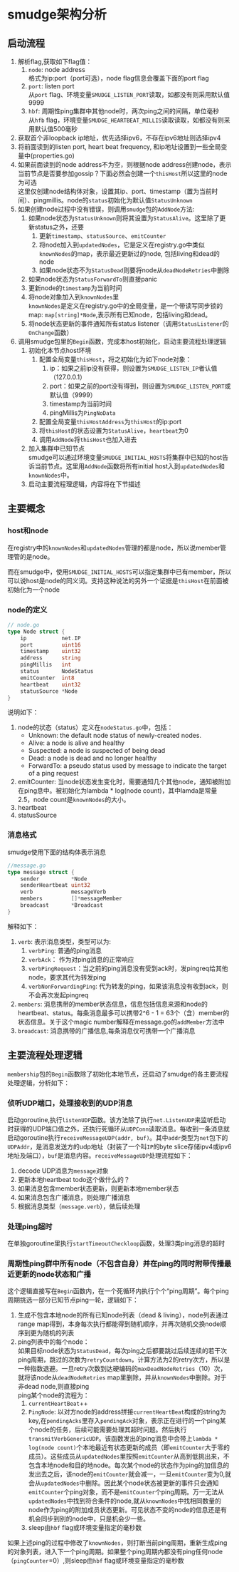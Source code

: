 # smudge架构分析
## 启动流程
1. 解析flag,获取如下flag值：  
	1. `node`: node address  
	格式为ip:port（port可选），node flag信息会覆盖下面的port flag
	1. `port`: listen port  
	从`port` flag、环境变量`SMUDGE_LISTEN_PORT`读取，如都没有则采用默认值9999
	1. `hbf`: 周期性ping集群中其他node时，两次ping之间的间隔，单位毫秒  
	从`hfb` flag，环境变量`SMUDGE_HEARTBEAT_MILLIS`读取读取，如都没有则采用默认值500毫秒
1. 获取首个非loopback ip地址，优先选择ipv6，不存在ipv6地址则选择ipv4
1. 将前面读到的listen port, heart beat frequency, 和ip地址设置到一些全局变量中(properties.go)
1. 如果前面读到的node address不为空，则根据node address创建node，表示当前节点是否要参加gossip？下面必然会创建一个`thisHost`所以这里的node为可选  
这里仅创建node结构体对象，设置其ip、port、timestamp（置为当前时间）、pingmillis。node的`status`初始化为默认值`StatusUnknown`
1. 如果创建node过程中没有错误，则调用`smudge`包的`AddNode`方法:  
	1. 如果node状态为`StatusUnknown`则将其设置为`StatusAlive`。这里除了更新status之外，还要   
		1. 更新`timestamp`、`statusSource`、`emitCounter`
		1. 将node加入到`updatedNodes`，它是定义在registry.go中类似`knownNodes`的map，表示最近更新过的node, 包括living和dead的node
		1. 如果node状态不为`StatusDead`则要将node从`deadNodeRetries`中删除
	1. 如果node状态为`StatusForwardTo`则直接panic
	1. 更新node的`timestamp`为当前时间
	1. 将node对象加入到`knownNodes`里  
	`knownNodes`是定义在registry.go中的全局变量，是一个带读写同步锁的map: `map[string]*Node`,表示所有已知node，包括living和dead。
	1. 将node状态更新的事件通知所有status listener（调用`StatusListener`的`OnChange`函数）
1. 调用smudge包里的`Begin`函数，完成本host初始化，启动主要流程处理逻辑  
	1. 初始化本节点host环境  
		1. 配置全局变量`thisHost`，将之初始化为如下node对象：  
			1. ip：如果之前ip没有获得，则设置为`SMUDGE_LISTEN_IP`者认值（127.0.0.1）
			1. port：如果之前的port没有得到，则设置为`SMUDGE_LISTEN_PORT`或默认值（9999）
			1. timestamp为当前时间
			1. pingMillis为`PingNoData`
		1. 配置全局变量`thisHostAddress`为`thisHost`的ip:port
		1. 将`thisHost`的状态设置为`StatusAlive`，`heartbeat`为0
		1. 调用`AddNode`将`thisHost`也加入进去
	1. 加入集群中已知节点  
	smudge可以通过环境变量`SMUDGE_INITIAL_HOSTS`将集群中已知的host告诉当前节点。这里用`AddNode`函数将所有initial host入到`updatedNodes`和`knownNodes`中。
	1. 启动主要流程理逻辑，内容将在下节描述

## 主要概念

### host和node
在registry中的`knownNodes`和`updatedNodes`管理的都是node，所以说member管理管的是node。

而在smudge中，使用`SMUDGE_INITIAL_HOSTS`可以指定集群中已有member，所以可以说host是node的同义词。支持这种说法的另外一个证据是`thisHost`在前面被初始化为一个node

### node的定义
```go
// node.go
type Node struct {
	ip           net.IP
	port         uint16
	timestamp    uint32
	address      string
	pingMillis   int
	status       NodeStatus
	emitCounter  int8
	heartbeat    uint32
	statusSource *Node
}
```
说明如下：
1. node的状态（status）定义在`nodeStatus.go`中，包括：
	* Unknown: the default node status of newly-created nodes.
	* Alive: a node is alive and healthy
	* Suspected: a node is suspected of being dead
	* Dead: a node is dead and no longer healthy
	* ForwardTo: a pseudo status used by message to indicate the target of a ping request
1. emitCounter: 当node状态发生变化时，需要通知几个其他node，通知被附加在ping息中。被初始化为lambda * log(node count)，其中lamda是常量2.5，node count是`knownNodes`的大小。
1. heartbeat  
1. statusSource  

### 消息格式
smudge使用下面的结构体表示消息
```go
//message.go
type message struct {
	sender          *Node
	senderHeartbeat uint32
	verb            messageVerb
	members         []*messageMember
	broadcast       *Broadcast
}
```
解释如下：
1. `verb`: 表示消息类型，类型可以为:  
	1. `verbPing`: 普通的ping消息
	1. `verbAck`： 作为对ping消息的正常响应
	1. `verbPingRequest`：当之前的ping消息没有受到ack时，发pingreq给其他node，要求其代为转发ping
	1. `verbNonForwardingPing`: 代为转发的ping，如果该消息没有收到ack，则不会再次发起pingreq
1. `members`: 消息携带的member状态信息，信息包括信息来源和node的heartbeat、status。每条消息最多可以携带2^6 - 1 = 63个（含）member的状态信息。关于这个magic number解释在message.go的`addMember`方法中
1. `broadcast`: 消息携带的广播信息,每条消息仅可携带一个广播消息

## 主要流程处理逻辑
`membership`包的`Begin`函数除了初始化本地节点，还启动了smudge的各主要流程处理逻辑，分析如下：

### 侦听UDP端口，处理接收到的UDP消息
启动goroutine,执行`listenUDP`函数。该方法除了执行`net.ListenUDP`来监听启动时获得的UDP端口值之外，还执行死循环从`UDPConn`读取消息。每收到一条消息就启动goroutine执行`receiveMessageUDP(addr, buf)`。其中`addr`类型为`net`包下的`UDPAddr`，是消息发送方的udp地址（封装了一个叫`IP`的byte slice存储ipv4或ipv6地址及端口），`buf`是消息内容。`receiveMessageUDP`处理流程如下：
1. decode UDP消息为`message`对象
1. 更新本地heartbeat todo这个做什么的？
1. 如果消息包含member状态更新，则更新本地member状态
1. 如果消息包含广播消息，则处理广播消息
1. 根据消息类型（`message.verb`），做后续处理

### 处理ping超时
在单独goroutine里执行`startTimeoutCheckloop`函数，处理3类ping消息的超时

### 周期性ping群中所有node（不包含自身）并在ping的同时附带传播最近更新的node状态和广播
这个逻辑直接写在`Begin`函数内，在一个死循环内执行个个“ping周期”。每个ping周期挑选一部分已知节点ping一轮，逻辑如下：
1. 生成不包含本地node的所有已知node列表（dead & living），node列表通过range map得到，本身每次执行都能得到随机顺序，并再次随机交换node顺序到更为随机的列表
1. ping列表中的每个node：  
如果目标node状态为`StatusDead`，每次ping之后都要跳过后续连续的若干次ping周期，跳过的次数为`retryCountdown`，计算方法为2的retry次方，所以是一种指数退避。一旦retry次数到达硬编码的`maxDeadNodeRetries`（10）次，就将该node从`deadNodeRetries` map里删除，并从`knownNodes`中删除。对于非dead node,则直接ping  
ping某个node的流程为：  
	1. `currentHeartBeat`++
	1. `PingNode`: 以对方node的address拼接`currentHeartBeat`构成的string为key,在`pendingAcks`里存入`pendingAck`对象，表示正在进行的一个ping某个node的任务，后续可能需要处理其超时问题。然后执行`transmitVerbGenericUDP`。该函数发出的ping消息中会带上`lambda * log(node count)`个本地最近有状态更新的成员（即`emitCounter`大于零的成员）。这些成员从`updatedNodes`里按照`emitCounter`从高到低挑出来，不包含本地node和目的地node。每次某个node的状态作为ping的加信息的发出去之后，该node的`emitCounter`就会减一，一旦`emitCounter`变为0,就会从`updatedNodes`中删除。因此某个node状态被更新的事件只会通知`emitCounter`个ping对象，而不是`emitCounter`个ping周期。万一无法从`updatedNodes`中找到符合条件的node,就从`knownNodes`中找相同数量的node作为ping的附加成员状态更新。可见状态不变的node的信息还是有机会同步到别的node中，只是机会少一些。
	1. sleep由`hbf` flag或环境变量指定的毫秒数

如果上述ping的过程中修改了`knownNodes`，则打断当前ping周期，重新生成ping的对象列表，进入下一个ping周期。如果整个ping周期内都没有ping任何node（`pingCounter`=0）,则sleep由`hbf` flag或环境变量指定的毫秒数
